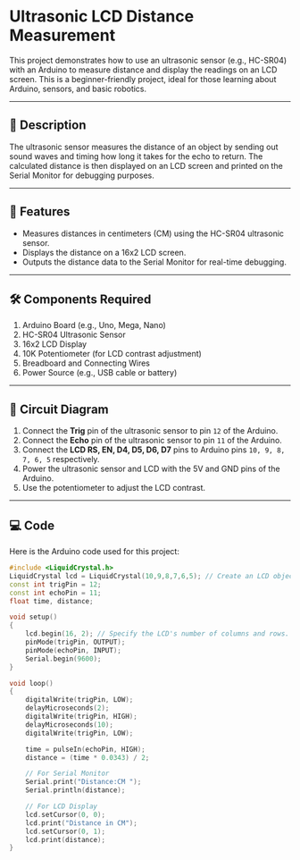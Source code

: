 # Ultrasonic LCD Distance Measurement

This project demonstrates how to use an ultrasonic sensor (e.g., HC-SR04) with an Arduino to measure distance and display the readings on an LCD screen. This is a beginner-friendly project, ideal for those learning about Arduino, sensors, and basic robotics.

---

## 📜 Description

The ultrasonic sensor measures the distance of an object by sending out sound waves and timing how long it takes for the echo to return. The calculated distance is then displayed on an LCD screen and printed on the Serial Monitor for debugging purposes.

---

## 🚀 Features

- Measures distances in centimeters (CM) using the HC-SR04 ultrasonic sensor.
- Displays the distance on a 16x2 LCD screen.
- Outputs the distance data to the Serial Monitor for real-time debugging.

---

## 🛠️ Components Required

1. Arduino Board (e.g., Uno, Mega, Nano)
2. HC-SR04 Ultrasonic Sensor
3. 16x2 LCD Display
4. 10K Potentiometer (for LCD contrast adjustment)
5. Breadboard and Connecting Wires
6. Power Source (e.g., USB cable or battery)

---

## 📐 Circuit Diagram

1. Connect the **Trig** pin of the ultrasonic sensor to pin `12` of the Arduino.
2. Connect the **Echo** pin of the ultrasonic sensor to pin `11` of the Arduino.
3. Connect the **LCD RS, EN, D4, D5, D6, D7** pins to Arduino pins `10, 9, 8, 7, 6, 5` respectively.
4. Power the ultrasonic sensor and LCD with the 5V and GND pins of the Arduino.
5. Use the potentiometer to adjust the LCD contrast.

---

## 💻 Code

Here is the Arduino code used for this project:

```cpp
#include <LiquidCrystal.h>
LiquidCrystal lcd = LiquidCrystal(10,9,8,7,6,5); // Create an LCD object. Parameters: (RS, E, D4, D5, D6, D7):
const int trigPin = 12;
const int echoPin = 11;
float time, distance;

void setup() 
{
    lcd.begin(16, 2); // Specify the LCD's number of columns and rows. Change to (20, 4) for a 20x4 LCD
    pinMode(trigPin, OUTPUT);  
    pinMode(echoPin, INPUT);  
    Serial.begin(9600);
}

void loop() 
{
    digitalWrite(trigPin, LOW);  
    delayMicroseconds(2);  
    digitalWrite(trigPin, HIGH);  
    delayMicroseconds(10);  
    digitalWrite(trigPin, LOW);  

    time = pulseIn(echoPin, HIGH);
    distance = (time * 0.0343) / 2;  

    // For Serial Monitor
    Serial.print("Distance:CM ");  
    Serial.println(distance);  

    // For LCD Display
    lcd.setCursor(0, 0);
    lcd.print("Distance in CM");
    lcd.setCursor(0, 1);
    lcd.print(distance);
}

